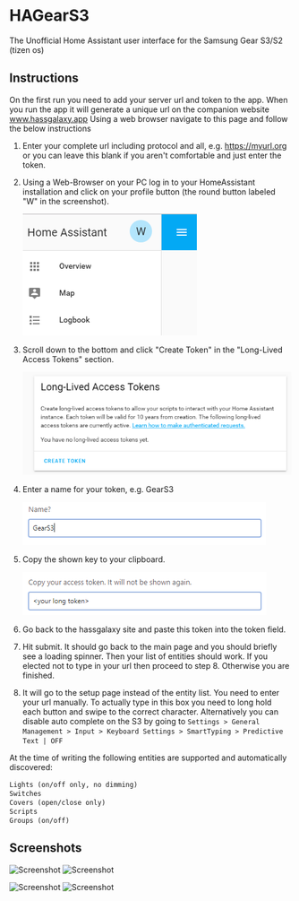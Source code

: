 # HAGearS3
The Unofficial Home Assistant user interface for the Samsung Gear S3/S2 (tizen os)

## Instructions
On the first run you need to add your server url and token to the app. When you run the app it will generate a unique url on the companion website www.hassgalaxy.app
Using a web browser navigate to this page and follow the below instructions

1. Enter your complete url including protocol and all, e.g. https://myurl.org or you can leave this blank if you aren't comfortable and just enter the token.

2. Using a Web-Browser on your PC log in to your HomeAssistant installation and click on your profile button (the round button labeled "W" in the screenshot).

    ![Screenshot](screenshots/ha_profilebutton.png?raw=true)

3. Scroll down to the bottom and click "Create Token" in the "Long-Lived Access Tokens" section.

    ![Screenshot](screenshots/ha_createtoken.png?raw=true)

4. Enter a name for your token, e.g. GearS3 

    ![Screenshot](screenshots/ha_setname.png?raw=true)

5. Copy the shown key to your clipboard.

   ![Screenshot](screenshots/ha_copytoken.png?raw=true)

6. Go back to the hassgalaxy site and paste this token into the token field.

7.  Hit submit. It should go back to the main page and you should briefly see a loading spinner. Then your list of entities should work. If you elected not to type in your url then proceed to step 8. Otherwise you are finished.

8. It will go to the setup page instead of the entity list. You need to enter your url manually. To actually type in this box you need to long hold each button and swipe to the correct character. Alternatively you can disable auto complete on the S3 by going to 
   ```Settings > General Management > Input > Keyboard Settings > SmartTyping > Predictive Text | OFF```

At the time of writing the following entities are supported and automatically discovered:

```
Lights (on/off only, no dimming)
Switches
Covers (open/close only)
Scripts
Groups (on/off)
```

## Screenshots
![Screenshot](screenshots/home.png?raw=true)
![Screenshot](screenshots/lights.png?raw=true)

![Screenshot](screenshots/switches.png?raw=true)
![Screenshot](screenshots/covers.png?raw=true)
